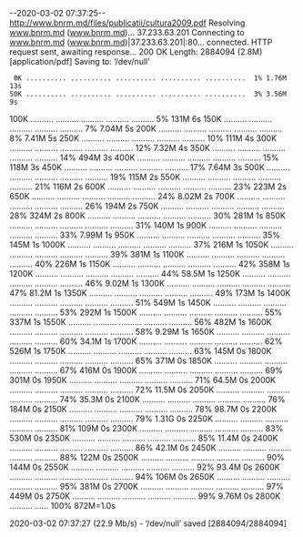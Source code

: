 --2020-03-02 07:37:25--  http://www.bnrm.md/files/publicatii/cultura2009.pdf
Resolving www.bnrm.md (www.bnrm.md)... 37.233.63.201
Connecting to www.bnrm.md (www.bnrm.md)|37.233.63.201|:80... connected.
HTTP request sent, awaiting response... 200 OK
Length: 2884094 (2.8M) [application/pdf]
Saving to: ‘/dev/null’

     0K .......... .......... .......... .......... ..........  1% 1.76M 13s
    50K .......... .......... .......... .......... ..........  3% 3.56M 9s
   100K .......... .......... .......... .......... ..........  5%  131M 6s
   150K .......... .......... .......... .......... ..........  7% 7.04M 5s
   200K .......... .......... .......... .......... ..........  8% 7.41M 5s
   250K .......... .......... .......... .......... .......... 10%  111M 4s
   300K .......... .......... .......... .......... .......... 12% 7.32M 4s
   350K .......... .......... .......... .......... .......... 14%  494M 3s
   400K .......... .......... .......... .......... .......... 15%  118M 3s
   450K .......... .......... .......... .......... .......... 17% 7.64M 3s
   500K .......... .......... .......... .......... .......... 19%  115M 2s
   550K .......... .......... .......... .......... .......... 21%  116M 2s
   600K .......... .......... .......... .......... .......... 23%  223M 2s
   650K .......... .......... .......... .......... .......... 24% 8.02M 2s
   700K .......... .......... .......... .......... .......... 26%  194M 2s
   750K .......... .......... .......... .......... .......... 28%  324M 2s
   800K .......... .......... .......... .......... .......... 30%  281M 1s
   850K .......... .......... .......... .......... .......... 31%  140M 1s
   900K .......... .......... .......... .......... .......... 33% 7.99M 1s
   950K .......... .......... .......... .......... .......... 35%  145M 1s
  1000K .......... .......... .......... .......... .......... 37%  216M 1s
  1050K .......... .......... .......... .......... .......... 39%  381M 1s
  1100K .......... .......... .......... .......... .......... 40%  226M 1s
  1150K .......... .......... .......... .......... .......... 42%  358M 1s
  1200K .......... .......... .......... .......... .......... 44% 58.5M 1s
  1250K .......... .......... .......... .......... .......... 46% 9.02M 1s
  1300K .......... .......... .......... .......... .......... 47% 81.2M 1s
  1350K .......... .......... .......... .......... .......... 49%  173M 1s
  1400K .......... .......... .......... .......... .......... 51%  549M 1s
  1450K .......... .......... .......... .......... .......... 53%  292M 1s
  1500K .......... .......... .......... .......... .......... 55%  337M 1s
  1550K .......... .......... .......... .......... .......... 56%  482M 1s
  1600K .......... .......... .......... .......... .......... 58% 9.29M 1s
  1650K .......... .......... .......... .......... .......... 60% 34.1M 1s
  1700K .......... .......... .......... .......... .......... 62%  526M 1s
  1750K .......... .......... .......... .......... .......... 63%  145M 0s
  1800K .......... .......... .......... .......... .......... 65%  371M 0s
  1850K .......... .......... .......... .......... .......... 67%  416M 0s
  1900K .......... .......... .......... .......... .......... 69%  301M 0s
  1950K .......... .......... .......... .......... .......... 71% 64.5M 0s
  2000K .......... .......... .......... .......... .......... 72% 11.5M 0s
  2050K .......... .......... .......... .......... .......... 74% 35.3M 0s
  2100K .......... .......... .......... .......... .......... 76%  184M 0s
  2150K .......... .......... .......... .......... .......... 78% 98.7M 0s
  2200K .......... .......... .......... .......... .......... 79% 1.31G 0s
  2250K .......... .......... .......... .......... .......... 81%  109M 0s
  2300K .......... .......... .......... .......... .......... 83%  530M 0s
  2350K .......... .......... .......... .......... .......... 85% 11.4M 0s
  2400K .......... .......... .......... .......... .......... 86% 42.1M 0s
  2450K .......... .......... .......... .......... .......... 88%  122M 0s
  2500K .......... .......... .......... .......... .......... 90%  144M 0s
  2550K .......... .......... .......... .......... .......... 92% 93.4M 0s
  2600K .......... .......... .......... .......... .......... 94%  106M 0s
  2650K .......... .......... .......... .......... .......... 95%  381M 0s
  2700K .......... .......... .......... .......... .......... 97%  449M 0s
  2750K .......... .......... .......... .......... .......... 99% 9.76M 0s
  2800K .......... ......                                     100%  872M=1.0s

2020-03-02 07:37:27 (22.9 Mb/s) - ‘/dev/null’ saved [2884094/2884094]

